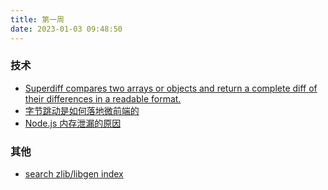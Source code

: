```yaml
---
title: 第一周
date: 2023-01-03 09:48:50
---
```


### 技术

- [Superdiff compares two arrays or objects and return a complete diff of their differences in a readable format.](https://github.com/DoneDeal0/superdiff)
- [字节跳动是如何落地微前端的](https://mp.weixin.qq.com/s/L9wbfNG5fTXF5bx7dcgj4Q)
- [Node.js 内存泄漏的原因](https://blog.appsignal.com/2022/09/28/minimize-heap-allocations-in-nodejs.html)

### 其他

- [search zlib/libgen index](https://github.com/zlib-searcher/zlib-searcher)
